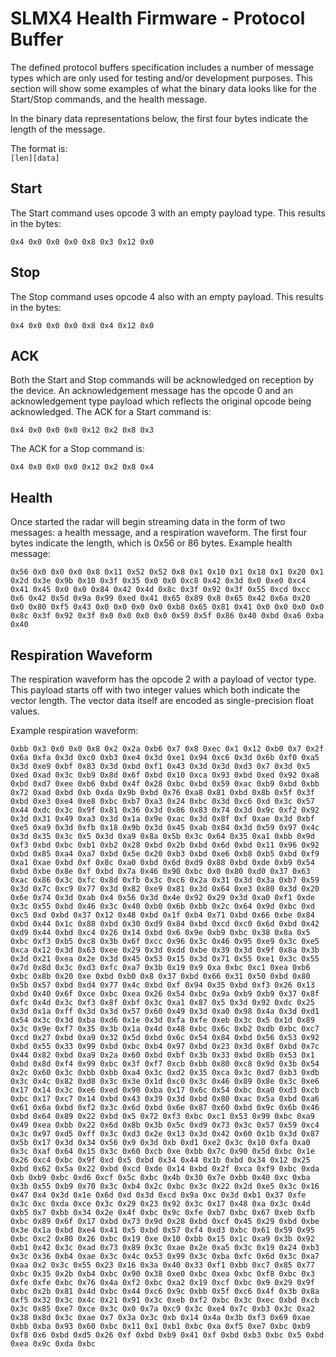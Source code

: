 # SLMX4 Health Firmware - Protocol Buffer
The defined protocol buffers specification includes a number of message types which are only used for testing and/or development purposes. This section will show some examples of what the binary data looks like for the Start/Stop commands, and the health message.

In the binary data representations below, the first four bytes indicate the length of the message. 

The format is:  
`[len][data]`

## Start
The Start command uses opcode 3 with an empty payload type. This results in the bytes:
```
0x4 0x0 0x0 0x0 0x8 0x3 0x12 0x0
```

## Stop
The Stop command uses opcode 4 also with an empty payload. This results in the bytes:
```
0x4 0x0 0x0 0x0 0x8 0x4 0x12 0x0
```
## ACK
Both the Start and Stop commands will be acknowledged on reception by the device. An acknowledgement message has the opcode 0 and an acknowledgement type payload which reflects the original opcode being acknowledged.
The ACK for a Start command is:
```
0x4 0x0 0x0 0x0 0x12 0x2 0x8 0x3
```
The ACK for a Stop command is:
```
0x4 0x0 0x0 0x0 0x12 0x2 0x8 0x4
```

## Health
Once started the radar will begin streaming data in the form of two messages: a health message, and a respiration waveform.
The first four bytes indicate the length, which is 0x56 or 86 bytes.
Example health message:
```
0x56 0x0 0x0 0x0 0x8 0x11 0x52 0x52 0x8 0x1 0x10 0x1 0x18 0x1 0x20 0x1 0x2d 0x3e 0x9b 0x10 0x3f 0x35 0x0 0x0 0xc8 0x42 0x3d 0x0 0xe0 0xc4 0x41 0x45 0x0 0x0 0x84 0x42 0x4d 0x8c 0x3f 0x92 0x3f 0x55 0xcd 0xcc 0x6 0x42 0x5d 0x9a 0x99 0xed 0x41 0x65 0x89 0x8 0x65 0x42 0x6a 0x20 0x0 0x80 0xf5 0x43 0x0 0x0 0x0 0x0 0xb8 0x65 0x81 0x41 0x0 0x0 0x0 0x0 0x8c 0x3f 0x92 0x3f 0x0 0x0 0x0 0x0 0x59 0x5f 0x86 0x40 0xbd 0xa6 0xba 0x40
``` 

## Respiration Waveform
The respiration waveform has the opcode 2 with a payload of vector type. This payload starts off with two integer values which both indicate the vector length. The vector data itself are encoded as single-precision float values.

Example respiration waveform:
```
0xbb 0x3 0x0 0x0 0x8 0x2 0x2a 0xb6 0x7 0x8 0xec 0x1 0x12 0xb0 0x7 0x2f 0x6a 0xfa 0x3d 0xc0 0xb3 0xe4 0x3d 0xe1 0x94 0xc6 0x3d 0x6b 0xf0 0xa5 0x3d 0xe9 0xbf 0x83 0x3d 0xbd 0xf1 0x43 0x3d 0x3d 0xd3 0x7 0x3d 0x5 0xed 0xad 0x3c 0xb9 0x8d 0x6f 0xbd 0x10 0xca 0x93 0xbd 0xed 0x92 0xa8 0xbd 0xd7 0xee 0xb6 0xbd 0x4f 0x28 0xbc 0xbd 0x59 0xac 0xb9 0xbd 0xbb 0x72 0xad 0xbd 0xb 0xda 0x9b 0xbd 0x76 0xa8 0x81 0xbd 0x8b 0x5f 0x3f 0xbd 0xe3 0xe4 0xe8 0xbc 0xb7 0xa3 0x24 0xbc 0x3d 0xc6 0xd 0x3c 0x57 0x44 0xdc 0x3c 0x9f 0x81 0x36 0x3d 0x86 0x83 0x74 0x3d 0x9c 0xf2 0x92 0x3d 0x31 0x49 0xa3 0x3d 0x1a 0x9e 0xac 0x3d 0x8f 0xf 0xae 0x3d 0xbf 0xe5 0xa9 0x3d 0xfb 0x18 0x9b 0x3d 0x45 0xab 0x84 0x3d 0x59 0x97 0x4c 0x3d 0x35 0x3c 0x5 0x3d 0xa9 0x8a 0x5b 0x3c 0x64 0x35 0xa1 0xbb 0x9d 0xf3 0xbd 0xbc 0xb1 0xb2 0x28 0xbd 0x2b 0xbd 0x6d 0xbd 0x11 0x96 0x92 0xbd 0x85 0xa4 0xa7 0xbd 0x5e 0x20 0xb3 0xbd 0xe6 0xb8 0xb5 0xbd 0xf9 0xa1 0xae 0xbd 0xf 0x8c 0xa0 0xbd 0x6d 0xd9 0x88 0xbd 0xde 0xb9 0x54 0xbd 0xbe 0x8e 0xf 0xbd 0x7a 0x46 0x90 0xbc 0x0 0x80 0xd0 0x37 0x63 0xac 0x86 0x3c 0xfc 0x8d 0xfb 0x3c 0xc6 0x2a 0x31 0x3d 0x3a 0xb7 0x59 0x3d 0x7c 0xc9 0x77 0x3d 0x82 0xe9 0x81 0x3d 0x64 0xe3 0x80 0x3d 0x20 0x6e 0x74 0x3d 0xab 0x4 0x56 0x3d 0x4e 0x92 0x29 0x3d 0xa0 0xf1 0xde 0x3c 0x55 0xbd 0x46 0x3c 0x40 0xb0 0x6b 0xbb 0x2c 0x64 0x9d 0xbc 0xd 0xc5 0xd 0xbd 0x37 0x12 0x48 0xbd 0x1f 0xb4 0x71 0xbd 0x66 0xbe 0x84 0xbd 0x44 0x1c 0x88 0xbd 0x30 0xd9 0x84 0xbd 0xcd 0xc0 0x6d 0xbd 0x42 0xd9 0x44 0xbd 0xc4 0x26 0x14 0xbd 0x6 0x9e 0xb9 0xbc 0x38 0x8a 0x5 0xbc 0xf3 0xb5 0xc8 0x3b 0x6f 0xcc 0x96 0x3c 0x46 0x95 0xe9 0x3c 0xe5 0xca 0x12 0x3d 0x63 0xee 0x29 0x3d 0xdd 0xbe 0x39 0x3d 0x9f 0x8a 0x3b 0x3d 0x21 0xea 0x2e 0x3d 0x45 0x53 0x15 0x3d 0x71 0x55 0xe1 0x3c 0x55 0x7d 0x8d 0x3c 0xd3 0xfc 0xa7 0x3b 0x19 0x9 0xa 0xbc 0xc1 0xea 0xb6 0xbc 0x8b 0x20 0xe 0xbd 0xb0 0x8 0x37 0xbd 0x66 0x31 0x50 0xbd 0x80 0x5b 0x57 0xbd 0xd4 0x77 0x4c 0xbd 0xf 0x94 0x35 0xbd 0xf3 0x26 0x13 0xbd 0x40 0x6f 0xce 0xbc 0xea 0x26 0x54 0xbc 0x9a 0xb9 0xb9 0x37 0x8f 0xfc 0x4d 0x3c 0xf3 0x8f 0xbf 0x3c 0xa1 0x87 0x5 0x3d 0x92 0xdc 0x25 0x3d 0x1a 0xff 0x3d 0x3d 0x57 0x60 0x49 0x3d 0xa0 0x98 0x4a 0x3d 0xd1 0x54 0x3c 0x3d 0xba 0xd6 0x1e 0x3d 0xfa 0xfe 0xeb 0x3c 0x5 0x1d 0x89 0x3c 0x9e 0xf7 0x35 0x3b 0x1a 0x4d 0x48 0xbc 0x6c 0xb2 0xdb 0xbc 0xc7 0xcd 0x27 0xbd 0xa9 0x32 0x5d 0xbd 0x6c 0x54 0x84 0xbd 0x56 0x53 0x92 0xbd 0x55 0x33 0x99 0xbd 0xbc 0xb4 0x97 0xbd 0x23 0x3d 0x8f 0xbd 0x7c 0x44 0x82 0xbd 0xa9 0x2a 0x60 0xbd 0xbf 0x3b 0x33 0xbd 0x8b 0x53 0x1 0xbd 0x8d 0xf4 0x99 0xbc 0x3f 0xf7 0xcb 0xbb 0x80 0xc8 0x9d 0x3b 0x54 0x2c 0x60 0x3c 0xbb 0xbb 0xa4 0x3c 0xd2 0x35 0xca 0x3c 0xd7 0xb3 0xdb 0x3c 0x4c 0x82 0xd8 0x3c 0x3e 0x1d 0xc0 0x3c 0x46 0x89 0x8e 0x3c 0xe6 0x17 0x14 0x3c 0xe6 0xed 0x90 0xba 0x17 0x6c 0x54 0xbc 0xa0 0xd3 0xcb 0xbc 0x17 0xc7 0x14 0xbd 0x43 0x39 0x3d 0xbd 0x80 0xac 0x5a 0xbd 0xa6 0x61 0x6a 0xbd 0xf2 0x3c 0x6d 0xbd 0x6e 0x87 0x60 0xbd 0x9c 0x6b 0x46 0xbd 0x64 0x89 0x22 0xbd 0x5 0x72 0xf3 0xbc 0xc1 0x53 0x99 0xbc 0xa9 0x49 0xea 0xbb 0x22 0x6d 0x8b 0x3b 0x5c 0xd9 0x73 0x3c 0x57 0x59 0xc4 0x3c 0x97 0xd5 0xff 0x3c 0xd3 0x2e 0x13 0x3d 0x42 0x60 0x1b 0x3d 0x87 0x5b 0x17 0x3d 0x34 0x56 0x9 0x3d 0xb 0xd1 0xe2 0x3c 0x10 0xfa 0xa0 0x3c 0xaf 0x64 0x15 0x3c 0x60 0xcb 0xe 0xbb 0x7c 0x90 0x5d 0xbc 0x1e 0x26 0xc4 0xbc 0x9f 0xd 0x5 0xbd 0x34 0x44 0x1b 0xbd 0x34 0x12 0x25 0xbd 0x62 0x5a 0x22 0xbd 0xcd 0xde 0x14 0xbd 0x2f 0xca 0xf9 0xbc 0xda 0xb 0xb9 0xbc 0xd6 0xcf 0x5c 0xbc 0x4b 0x30 0x7e 0xbb 0x40 0xc 0xba 0x3b 0x55 0xb9 0x70 0x3c 0xb4 0x2c 0xbc 0x3c 0x22 0x2d 0xe5 0x3c 0x16 0x47 0x4 0x3d 0x1e 0x6d 0xd 0x3d 0xcd 0x9a 0xc 0x3d 0xb1 0x37 0xfe 0x3c 0xc 0xda 0xce 0x3c 0x29 0x23 0x92 0x3c 0x17 0x48 0xa 0x3c 0x4d 0xb5 0x7 0xbb 0x34 0x2e 0x4f 0xbc 0x9c 0xfe 0xb7 0xbc 0x67 0xeb 0xfb 0xbc 0x89 0x6f 0x17 0xbd 0x73 0x9d 0x28 0xbd 0xcf 0x45 0x29 0xbd 0xbe 0x3e 0x1a 0xbd 0xe4 0x41 0x5 0xbd 0x57 0xf4 0xd3 0xbc 0x61 0x59 0x95 0xbc 0xc2 0x80 0x26 0xbc 0x19 0xe 0x10 0xbb 0x15 0x1c 0xa9 0x3b 0x92 0xb1 0x42 0x3c 0xad 0x73 0x89 0x3c 0xae 0x2e 0xa5 0x3c 0x19 0x24 0xb3 0x3c 0x36 0xb4 0xae 0x3c 0x4c 0x53 0x99 0x3c 0xba 0xfc 0x6d 0x3c 0xa7 0xaa 0x2 0x3c 0x55 0x23 0x16 0x3a 0x40 0x33 0xf1 0xbb 0xc7 0x85 0x77 0xbc 0x35 0x2b 0xb4 0xbc 0x90 0x38 0xe0 0xbc 0xea 0xbc 0xf8 0xbc 0x3 0xfe 0xfe 0xbc 0x76 0x4a 0xf2 0xbc 0xa2 0x19 0xcf 0xbc 0x9 0x29 0x9f 0xbc 0x2b 0x81 0x4d 0xbc 0x44 0xc6 0x9c 0xbb 0x5f 0xc6 0x4f 0x3b 0x8a 0xf5 0x32 0x3c 0x4c 0x21 0x91 0x3c 0xeb 0xf2 0xbc 0x3c 0xec 0xbd 0xcb 0x3c 0x85 0xe7 0xce 0x3c 0x0 0x7a 0xc9 0x3c 0xe4 0x7c 0xb3 0x3c 0xa2 0x38 0x8d 0x3c 0xae 0x7 0x3a 0x3c 0xb 0x14 0x4a 0x3b 0xf3 0x69 0xae 0xbb 0xba 0x93 0x60 0xbc 0x11 0x1 0xb1 0xbc 0xa 0xf5 0xe7 0xbc 0xb9 0xf8 0x6 0xbd 0xd5 0x26 0xf 0xbd 0xb9 0x41 0xf 0xbd 0xb3 0xbc 0x5 0xbd 0xea 0x9c 0xda 0xbc 
```